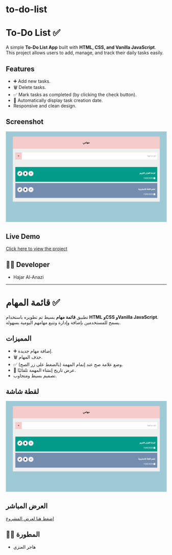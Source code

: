 # to-do-list

# To-Do List ✅

A simple **To-Do List App** built with **HTML, CSS, and Vanilla JavaScript**.  
This project allows users to add, manage, and track their daily tasks easily.

## Features

- ➕ Add new tasks.
- 🗑️ Delete tasks.
- ✅ Mark tasks as completed (by clicking the check button).
- 📅 Automatically display task creation date.
- Responsive and clean design.

## Screenshot

![App Screenshot](screenshot.png)

## Live Demo

[Click here to view the project](https://hajarhr55.github.io/to-do-list/)

## 👩‍💻 Developer

- Hajar Al-Anazi

---

# قائمة المهام ✅

تطبيق **قائمة مهام** بسيط تم تطويره باستخدام **HTML وCSS وVanilla JavaScript**.  
يسمح للمستخدمين بإضافة وإدارة وتتبع مهامهم اليومية بسهولة.

## المميزات

- ➕ إضافة مهام جديدة.
- 🗑️ حذف المهام.
- ✅ وضع علامة صح عند إتمام المهمة (بالضغط على زر الصح).
- 📅 عرض تاريخ إنشاء المهمة تلقائيًا.
- تصميم بسيط ومتجاوب.

## لقطة شاشة

![صورة التطبيق](screenshot.png)

## العرض المباشر

[اضغط هنا لعرض المشروع](https://hajarhr55.github.io/to-do-list/)

## 👩‍💻 المطورة

- هاجر العنزي
